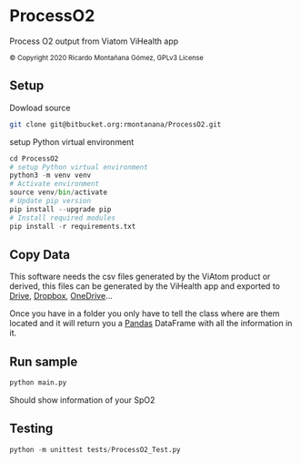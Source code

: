 # ProcessO2

Process O2 output from Viatom ViHealth app

<small>
&copy Copyright 2020 Ricardo Montañana Gómez,
GPLv3 License
</small>

## Setup

Dowload source

```bash
git clone git@bitbucket.org:rmontanana/ProcessO2.git
```

setup Python virtual environment

```Python
cd ProcessO2
# setup Python virtual environment
python3 -m venv venv
# Activate environment
source venv/bin/activate
# Update pip version
pip install --upgrade pip
# Install required modules
pip install -r requirements.txt
```

## Copy Data

This software needs the csv files generated by the ViAtom product or derived, this files can be generated by the
ViHealth app and exported to [Drive](http://drive.google.com), [Dropbox](http://dropbox.com),
[OneDrive](http://onedrive.microsoft.com)...

Once you have in a folder you only have to tell the class where are them located and it will return you a
[Pandas](https://pandas.pydata.org/) DataFrame with all the information in it.

## Run sample

```Python
python main.py
```

Should show information of your SpO2

## Testing

```Python
python -m unittest tests/ProcessO2_Test.py
````
